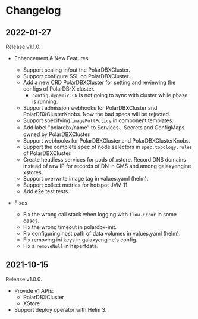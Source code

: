 # Changelog

## 2022-01-27

Release v1.1.0.

+ Enhancement & New Features
  + Support scaling in/out the PolarDBXCluster. 
  + Support configure SSL on PolarDBXCluster.
  + Add a new CRD PolarDBXCluster for setting and reviewing the configs of PolarDB-X cluster.
    + `config.dynamic.CN` is not going to sync with cluster while phase is running.
  + Support admission webhooks for PolarDBXCluster and PolarDBXClusterKnobs. Now the bad specs will be rejected.
  + Support specifying `imagePullPolicy` in component templates.
  + Add label "polardbx/name" to Services、Secrets and ConfigMaps owned by PolarDBXCluster.
  + Support webhooks for PolarDBXCluster and PolarDBXClusterKnobs.
  + Support the complete spec of node selectors in `spec.topology.rules` of PolarDBXCluster.
  + Create headless services for pods of xstore. Record DNS domains instead of raw IP for records of DN in GMS and among galaxyengine xstores. 
  + Support overwrite image tag in values.yaml (helm).
  + Support collect metrics for hotspot JVM 11.
  + Add e2e test tests.

+ Fixes
  + Fix the wrong call stack when logging with `flow.Error` in some cases. 
  + Fix the wrong timeout in polardbx-init.
  + Fix configuring host path of data volumes in values.yaml (helm).
  + Fix removing ini keys in galaxyengine's config.
  + Fix a `removeNull` in hsperfdata.

## 2021-10-15 

Release v1.0.0. 

+ Provide v1 APIs:
  + PolarDBXCluster
  + XStore
+ Support deploy operator with Helm 3.